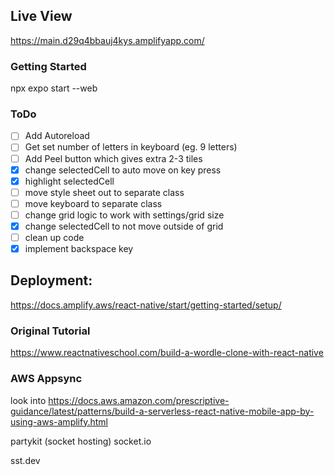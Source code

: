 ## Live View
https://main.d29q4bbauj4kys.amplifyapp.com/

### Getting Started
npx expo start --web

### ToDo
 - [ ] Add Autoreload
 - [ ] Get set number of letters in keyboard (eg. 9 letters)
 - [ ] Add Peel button which gives extra 2-3 tiles
 - [x] change selectedCell to auto move on key press
 - [x] highlight selectedCell
 - [ ] move style sheet out to separate class
 - [ ] move keyboard to separate class
 - [ ] change grid logic to work with settings/grid size
 - [x] change selectedCell to not move outside of grid
 - [ ] clean up code
 - [x] implement backspace key

## Deployment:
https://docs.amplify.aws/react-native/start/getting-started/setup/ 

### Original Tutorial
https://www.reactnativeschool.com/build-a-wordle-clone-with-react-native

### AWS Appsync
look into
https://docs.aws.amazon.com/prescriptive-guidance/latest/patterns/build-a-serverless-react-native-mobile-app-by-using-aws-amplify.html

partykit (socket hosting)
socket.io

sst.dev 


